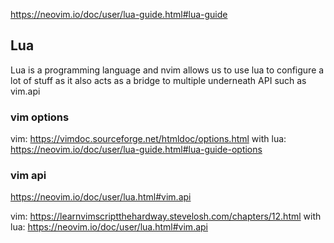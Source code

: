 https://neovim.io/doc/user/lua-guide.html#lua-guide

## Lua

Lua is a programming language and nvim allows us to use lua to configure a lot of stuff as it also acts as a bridge to multiple underneath API such as vim.api

### vim options
vim: https://vimdoc.sourceforge.net/htmldoc/options.html
with lua: https://neovim.io/doc/user/lua-guide.html#lua-guide-options

### vim api
https://neovim.io/doc/user/lua.html#vim.api

vim: https://learnvimscriptthehardway.stevelosh.com/chapters/12.html
with lua: https://neovim.io/doc/user/lua.html#vim.api
